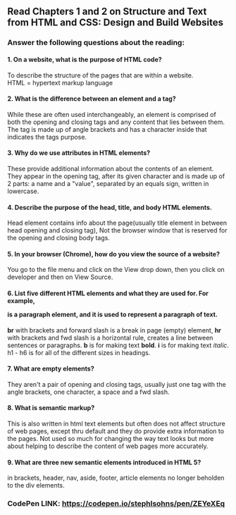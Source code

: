 ## Read Chapters 1 and 2 on Structure and Text from HTML and CSS: Design and Build Websites
### Answer the following questions about the reading:



#### 1. On a website, what is the purpose of HTML code?
To describe the structure of the pages that are within a website.<br />
HTML = hypertext markup language


#### 2. What is the difference between an element and a tag?
While these are often used interchangeably, an element is comprised of both the opening and closing tags and any content that lies between them. The tag is made up of angle brackets and has a character inside that indicates the tags purpose.

#### 3. Why do we use attributes in HTML elements?
These provide additional information about the contents of an element. They appear in the opening tag, after its given character and is made up of 2 parts: a name and a "value", separated by an equals sign, written in lowercase.  

#### 4. Describe the purpose of the head, title, and body HTML elements.
Head element contains info about the page(usually title element in between head opening and closing tag), Not the browser window that is reserved for the opening and closing body tags.

#### 5. In your browser (Chrome), how do you view the source of a website?
You go to the file menu and click on the View drop down, then you click on developer and then on View Source.

#### 6. List five different HTML elements and what they are used for. For example, <p></p> is a paragraph element, and it is used to represent a paragraph of text.
<b>br</b> with brackets and forward slash is a break in page (empty) element, <b>hr</b> with brackets and fwd slash is a horizontal rule, creates a line between sentences or paragraphs.
<b>b</b> is for making text <b>bold</b>.
<b>i</b> is for making text <i>italic</i>.
h1 - h6 is for all of the different sizes in headings.
#### 7. What are empty elements?
They aren't a pair of opening and closing tags, usually just one tag with the angle brackets, one character, a space and a fwd slash.

#### 8. What is semantic markup?
This is also written in html text elements but often does not affect structure of web pages, except thru default and they do provide extra information to the pages. Not used so much for changing the way text looks but more about helping to describe the content of web pages more accurately.

#### 9. What are three new semantic elements introduced in HTML 5?
in brackets, header, nav, aside, footer, article elements  no longer beholden to the div elements.



### CodePen LINK: https://codepen.io/stephlsohns/pen/ZEYeXEq
